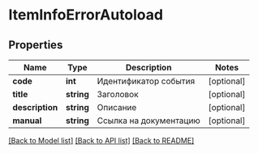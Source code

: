 # ItemInfoErrorAutoload

## Properties
Name | Type | Description | Notes
------------ | ------------- | ------------- | -------------
**code** | **int** | Идентификатор события | [optional] 
**title** | **string** | Заголовок | [optional] 
**description** | **string** | Описание | [optional] 
**manual** | **string** | Ссылка на документацию | [optional] 

[[Back to Model list]](../../README.md#documentation-for-models) [[Back to API list]](../../README.md#documentation-for-api-endpoints) [[Back to README]](../../README.md)

